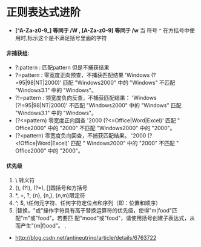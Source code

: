 # 正则表达式进阶

+ **[^A-Za-z0-9_] 等同于 /W , [A-Za-z0-9] 等同于 /w**
  当 符号 `^` 在方括号中使用时,标示这个是不满足括号里面的字符  

#### **非捕获组:**

+ ?:pattern  : 匹配pattern 但是不捕获结果
+ ?=pattern : 零宽度正向预查，不捕获匹配结果 
      'Windows (?=95|98|NT|2000)'
      匹配 "Windows2000" 中的 "Windows"
     不匹配 "Windows3.1" 中的 "Windows"。
+ ?!=pattern : 领宽度负向反查，不捕获匹配结果：
      'Windows (?!=95|98|NT|2000)'
      不匹配 "Windows2000" 中的 "Windows"
      匹配 "Windows3.1" 中的 "Windows"。     
+ (?<=pattern) 零宽度正向回查 
    '2000 (?<=Office|Word|Excel)'
    匹配 " Office2000" 中的 "2000"
       不匹配 "Windows2000" 中的 "2000"。
+ (?<pattern) 零宽度负向回查，不捕获匹配结果。
     '2000 (?<!Office|Word|Excel)'
    匹配 " Windows2000" 中的 "2000"
    不匹配 " Office2000" 中的 "2000"。

#### 优先级

1. \	转义符
  2. (), (?:), (?=), []圆括号和方括号
  3. *, +, ?, {n}, {n,}, {n,m}限定符
  4. ^, $, \任何元字符、任何字符定位点和序列（即：位置和顺序）
  5. |替换，"或"操作字符具有高于替换运算符的优先级，使得"m|food"匹配"m"或"food"。若要匹      配"mood"或"food"，请使用括号创建子表达式，从而产生"(m|f)ood"。 .


+ http://blog.csdn.net/antineutrino/article/details/6763722